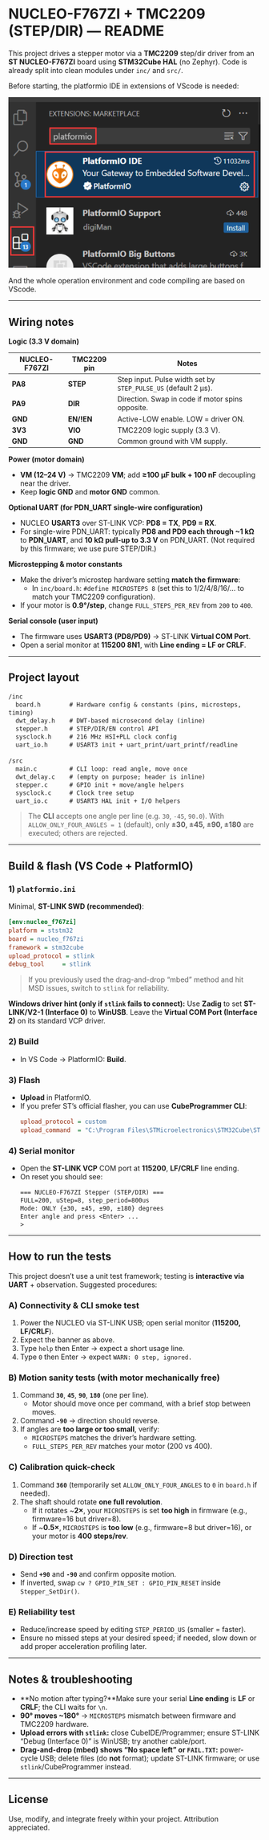 # NUCLEO-F767ZI + TMC2209 (STEP/DIR) — README

This project drives a stepper motor via a **TMC2209** step/dir driver from an **ST NUCLEO-F767ZI** board using **STM32Cube HAL** (no Zephyr).
Code is already split into clean modules under `inc/` and `src/`.

Before starting, the platformio IDE in extensions of VScode is needed:

![1760931639624](image/README/1760931639624.png)

And the whole operation environment and code compiling are based on VScode.

---

## Wiring notes

**Logic (3.3 V domain)**

| NUCLEO-F767ZI | TMC2209 pin      | Notes                                                             |
| ------------- | ---------------- | ----------------------------------------------------------------- |
| **PA8** | **STEP**   | Step input. Pulse width set by `STEP_PULSE_US` (default 2 µs). |
| **PA9** | **DIR**    | Direction. Swap in code if motor spins opposite.                  |
| **GND** | **EN/!EN** | Active-LOW enable. LOW = driver ON.                               |
| **3V3** | **VIO**    | TMC2209 logic supply (3.3 V).                                     |
| **GND** | **GND**    | Common ground with VM supply.                                     |

**Power (motor domain)**

- **VM (12–24 V)** → TMC2209 **VM**; add **≥100 µF bulk + 100 nF** decoupling near the driver.
- Keep **logic GND** and **motor GND** common.

**Optional UART (for PDN_UART single-wire configuration)**

- NUCLEO **USART3** over ST-LINK VCP: **PD8 = TX**, **PD9 = RX**.
- For single-wire PDN_UART: typically **PD8 and PD9 each through ~1 kΩ** to **PDN_UART**, and **10 kΩ pull-up to 3.3 V** on PDN_UART. (Not required by this firmware; we use pure STEP/DIR.)

**Microstepping & motor constants**

- Make the driver’s microstep hardware setting **match the firmware**:
  - In `inc/board.h`: `#define MICROSTEPS 8` (set this to 1/2/4/8/16/… to match your TMC2209 configuration).
- If your motor is **0.9°/step**, change `FULL_STEPS_PER_REV` from `200` to `400`.

**Serial console (user input)**

- The firmware uses **USART3 (PD8/PD9)** → ST-LINK **Virtual COM Port**.
- Open a serial monitor at **115200 8N1**, with **Line ending = LF or CRLF**.

---

## Project layout

```
/inc
  board.h        # Hardware config & constants (pins, microsteps, timing)
  dwt_delay.h    # DWT-based microsecond delay (inline)
  stepper.h      # STEP/DIR/EN control API
  sysclock.h     # 216 MHz HSI+PLL clock config
  uart_io.h      # USART3 init + uart_print/uart_printf/readline

/src
  main.c         # CLI loop: read angle, move once
  dwt_delay.c    # (empty on purpose; header is inline)
  stepper.c      # GPIO init + move/angle helpers
  sysclock.c     # Clock tree setup
  uart_io.c      # USART3 HAL init + I/O helpers
```

> The **CLI** accepts one angle per line (e.g. `30`, `-45`, `90.0`).
> With `ALLOW_ONLY_FOUR_ANGLES = 1` (default), only **±30, ±45, ±90, ±180** are executed; others are rejected.

---

## Build & flash (VS Code + PlatformIO)

### 1) `platformio.ini`

Minimal, **ST-LINK SWD (recommended)**:

```ini
[env:nucleo_f767zi]
platform = ststm32
board = nucleo_f767zi
framework = stm32cube
upload_protocol = stlink
debug_tool     = stlink
```

> If you previously used the drag-and-drop “mbed” method and hit MSD issues, switch to `stlink` for reliability.

**Windows driver hint (only if `stlink` fails to connect):**
Use **Zadig** to set **ST-LINK/V2-1 (Interface 0)** to **WinUSB**. Leave the **Virtual COM Port (Interface 2)** on its standard VCP driver.

### 2) Build

- In VS Code → PlatformIO: **Build**.

### 3) Flash

- **Upload** in PlatformIO.
- If you prefer ST’s official flasher, you can use **CubeProgrammer CLI**:
  ```ini
  upload_protocol = custom
  upload_command  = "C:\Program Files\STMicroelectronics\STM32Cube\STM32CubeProgrammer\bin\STM32_Programmer_CLI.exe" -c port=SWD -w "$SOURCE" -v -rst
  ```

### 4) Serial monitor

- Open the **ST-LINK VCP** COM port at **115200**, **LF/CRLF** line ending.
- On reset you should see:
  ```
  === NUCLEO-F767ZI Stepper (STEP/DIR) ===
  FULL=200, uStep=8, step_period=800us
  Mode: ONLY {±30, ±45, ±90, ±180} degrees
  Enter angle and press <Enter> ...
  >
  ```

---

## How to run the tests

This project doesn’t use a unit test framework; testing is **interactive via UART** + observation. Suggested procedures:

### A) Connectivity & CLI smoke test

1. Power the NUCLEO via ST-LINK USB; open serial monitor (**115200, LF/CRLF**).
2. Expect the banner as above.
3. Type `help` then Enter → expect a short usage line.
4. Type `0` then Enter → expect `WARN: 0 step, ignored.`

### B) Motion sanity tests (with motor mechanically free)

1. Command **`30`**, **`45`**, **`90`**, **`180`** (one per line).
   - Motor should move once per command, with a brief stop between moves.
2. Command **`-90`** → direction should reverse.
3. If angles are **too large or too small**, verify:
   - `MICROSTEPS` matches the driver’s hardware setting.
   - `FULL_STEPS_PER_REV` matches your motor (200 vs 400).

### C) Calibration quick-check

1. Command **`360`** (temporarily set `ALLOW_ONLY_FOUR_ANGLES` to `0` in `board.h` if needed).
2. The shaft should rotate **one full revolution**.
   - If it rotates ~**2×**, your `MICROSTEPS` is set **too high** in firmware (e.g., firmware=16 but driver=8).
   - If ~**0.5×**, `MICROSTEPS` is **too low** (e.g., firmware=8 but driver=16), or your motor is **400 steps/rev**.

### D) Direction test

- Send **`+90`** and **`-90`** and confirm opposite motion.
- If inverted, swap `cw ? GPIO_PIN_SET : GPIO_PIN_RESET` inside `Stepper_SetDir()`.

### E) Reliability test

- Reduce/increase speed by editing `STEP_PERIOD_US` (smaller = faster).
- Ensure no missed steps at your desired speed; if needed, slow down or add proper acceleration profiling later.

---

## Notes & troubleshooting

- **No motion after typing?**Make sure your serial **Line ending** is **LF** or **CRLF**; the CLI waits for `\n`.
- **90° moves ~180°** → `MICROSTEPS` mismatch between firmware and TMC2209 hardware.
- **Upload errors with `stlink`:** close CubeIDE/Programmer; ensure ST-LINK “Debug (Interface 0)” is WinUSB; try another cable/port.
- **Drag-and-drop (mbed) shows “No space left” or `FAIL.TXT`:** power-cycle USB; delete files (do **not** format); update ST-LINK firmware; or use `stlink`/CubeProgrammer instead.

---

## License

Use, modify, and integrate freely within your project. Attribution appreciated.

